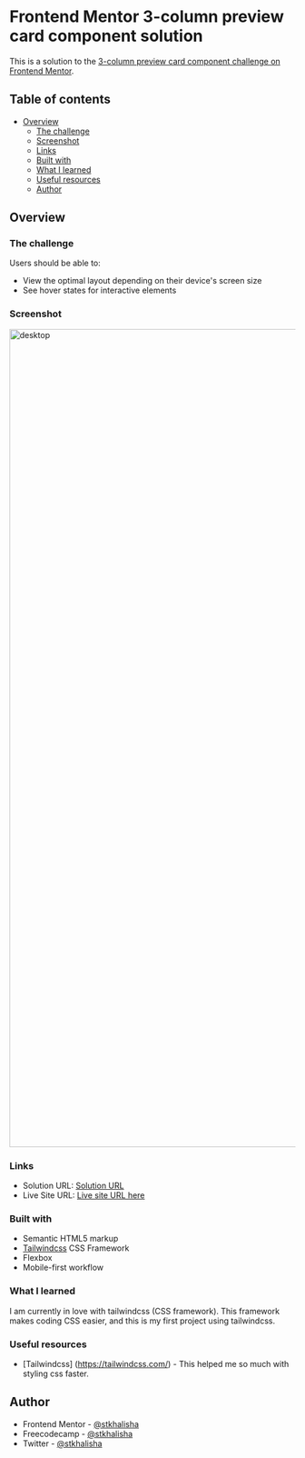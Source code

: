 # Frontend Mentor 3-column preview card component solution

This is a solution to the [3-column preview card component challenge on Frontend Mentor](https://www.frontendmentor.io/challenges/3column-preview-card-component-pH92eAR2-).

## Table of contents

- [Overview](#overview)
  - [The challenge](#the-challenge)
  - [Screenshot](#screenshot)
  - [Links](#links)
  - [Built with](#built-with)
  - [What I learned](#what-i-learned)
  - [Useful resources](#useful-resources)
  - [Author](#author)

## Overview

### The challenge

Users should be able to:

- View the optimal layout depending on their device's screen size
- See hover states for interactive elements

### Screenshot

<img width="1440" alt="desktop" src="https://user-images.githubusercontent.com/60285814/218647232-761a76ef-8c0f-4f1d-aadd-ef53b665bed9.png">


### Links

- Solution URL: [Solution URL](https://github.com/stkhalisha/3-columns-preview-card-components)
- Live Site URL: [Live site URL here](https://stkhalisha.github.io/3-columns-preview-card-components/)

### Built with

- Semantic HTML5 markup
- [Tailwindcss](https://tailwindcss.com/) CSS Framework
- Flexbox
- Mobile-first workflow

### What I learned

I am currently in love with tailwindcss (CSS framework). This framework makes coding CSS easier, and this is my first project using tailwindcss.

### Useful resources

- [Tailwindcss] (https://tailwindcss.com/) - This helped me so much with styling css faster.

## Author

- Frontend Mentor - [@stkhalisha](https://www.frontendmentor.io/profile/stkhalisha)
- Freecodecamp - [@stkhalisha](https://www.freecodecamp.org/stkhalisha)
- Twitter - [@stkhalisha](https://www.twitter.com/stkhalisha)
